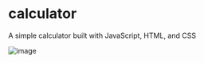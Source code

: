 # calculator
A simple calculator built with JavaScript, HTML, and CSS

![image](https://github.com/jadhavanushka/calculator/assets/104165311/0a91ad06-1067-4370-9b80-40fa2355fb8d)
